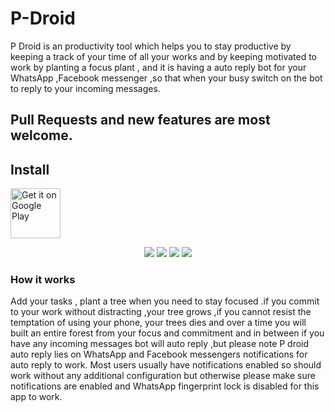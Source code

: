 # P-Droid


P Droid is an productivity tool which helps you to stay productive by keeping a track of your time of all your works and by keeping motivated to work by planting a focus plant , and it is having a auto reply bot for your WhatsApp ,Facebook messenger ,so that when your busy switch on the bot to reply to your incoming messages.


## Pull Requests and new features are most welcome.



## Install
<p>
<a href="https://play.google.com/store/apps/details?id=com.techov8.p_droid&hl=en_IN&gl=US">
    <img alt="Get it on Google Play" height="80"
        src="https://lh3.googleusercontent.com/cjsqrWQKJQp9RFO7-hJ9AfpKzbUb_Y84vXfjlP0iRHBvladwAfXih984olktDhPnFqyZ0nu9A5jvFwOEQPXzv7hr3ce3QVsLN8kQ2Ao=s0" />
</a>
</p>



<p align="center">
<a><img src="https://play-lh.googleusercontent.com/1i5_ReXRTO22wu_LnieShRBbcjiZDFgtAe6CyWP791tE6YFfV99RLPLqUTZ7NtdbXj-S=w1440-h620-rw"/></a>
  <a><img src="https://play-lh.googleusercontent.com/DH-mWFLnz0hwAaHoboFTK2rZqeLa0pvmldSjjdSsuBkU0ycaEaghxEW6Tm9eMnnzUeE=w1440-h620-rw"/></a>
  <a><img src="https://play-lh.googleusercontent.com/-emh_q0GPSnaDoqbkvFRL0XIaUeZXhZ9d5EqCqWtHa8ZTtSW_WKlPkyHioAwkNsYcA=w1440-h620-rw"/></a>
  <a><img src="https://play-lh.googleusercontent.com/rzut1uoi1SJwPjyAjtzR17H9RT1wIPCekdJvoYxSkPAiDpY5aeLxa8RMWZ8V3kmixg=w1440-h620-rw"/></a>
</p>

 ### How it works
<p>
   
Add your tasks , plant a tree when you need to stay focused .if you commit to your work without distracting ,your tree grows ,if you cannot resist the temptation of using your phone, your trees dies and over a time you will built an entire forest from your focus and commitment and in between if you have any incoming messages bot will auto reply ,but please note P droid auto reply lies on WhatsApp and Facebook messengers notifications for auto reply to work. Most users usually have notifications enabled so should work without any additional configuration but otherwise please make sure notifications are enabled and WhatsApp fingerprint lock is disabled for this app to work.
    </p>
    
